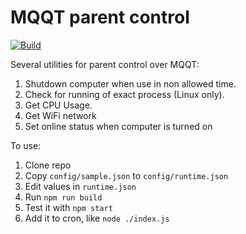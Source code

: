 # MQQT parent control

[![Build](https://github.com/jehy/mqtt-parent-control/workflows/Build/badge.svg)](https://github.com/jehy/mqtt-parent-control/actions/workflows/main.yml)


Several utilities for parent control over MQQT:

1. Shutdown computer when use in non allowed time.
2. Check for running of exact process (Linux only).
3. Get CPU Usage.
4. Get WiFi network
5. Set online status when computer is turned on

To use:
1. Clone repo
2. Copy `config/sample.json` to `config/runtime.json`
3. Edit values in `runtime.json`
4. Run `npm run build`
5. Test it with `npm start`
6. Add it to cron, like `node ./index.js`
